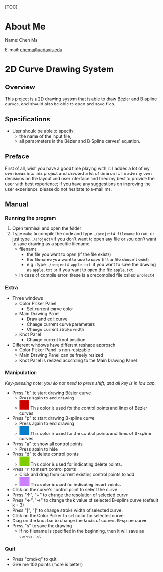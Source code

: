[TOC]

# About Me

Name: Chen Ma

E-mail: chema@ucdavis.edu

# 2D Curve Drawing System

## Overview

This project is a 2D drawing system that is able to draw Bézier and B-spline curves, and should also be able to open and save files.

## Specifications

* User should be able to specify:
  * the name of the input file,
  * all parapmeters in the Bézier and B-Spline curves' equation.

## Preface

First of all, wish you have a good time playing with it. I added a lot of my own ideas into this project and devoted a lot of time on it. I made my own decisions on the layout and user interface and tried my best to provide the user with best experience; if you have any suggestions on improving the user experience, please do not hesitate to e-mail me.

## Manual

### Running the program

1. Open terminal and open the folder
2. Type `make` to compile the code and type `./project4 filename` to run, or just type `./project4` if you don't want to open any file or you don't want to save drawing as a specific filename.
   * filename
     * the file you want to open (if the file exists)
     * the filename you want to use to save (if the file doesn't exist)
     * e.g.: type `./project4 apple.txt`, if you want to save the drawing as `apple.txt` or if you want to open the file `apple.txt`
   * In case of compile error, these is a precompiled file called `project4`

### Extra

* Three windows
  * Color Picker Panel
    * Set current curve color
  * Main Drawing Panel
    * Draw and edit curve
    * Change current curve parameters
    * Change current stroke width
  * Knot Panel
    * Change current knot position
* Different windows have different reshape approach
  * Color Picker Panel is non-resizable 
  * Main Drawing Panel can be freely resized
  * Knot Panel is resized according to the Main Drawing Panel

### Manipulation

*Key-pressing note: you do not need to press shift, and all key is in low cap.*

* Press "b" to start drawing Bézier curve
  * Press again to end drawing
  * <img src="img/Bezier.png" height="30px"> This color is used for the control points and lines of Bézier curves
* Press "p" to start drawing B-spline curve
  * Press again to end drawing
  * <img src="img/B-Spline.png" height="30px"> This color is used for the control points and lines of B-spline curves
* Press "a" to show all control points
  * Press again to hide
* Press "d" to delete control points
  * <img src="img/Delete.png" height="30px"> This color is used for indicating delete points.
* Press "i" to insert control points
  * Click and drag from current existing control points to add
  * <img src="img/Insert.png" height="30px"> This color is used for indicating insert points.
* Click on the curve's control point to select the curve
* Press "↑", "↓" to change the resolution of selected curve
* Press "←", "→" to change the k value of selected B-spline curve (default k = 3)
* Press "[", "]" to change stroke width of selected curve.
* Click on the Color Picker to set color for selected curve.
* Drag on the knot bar to change the knots of current B-spline curve
* Press "s" to save the drawing
  * If no filename is specified in the beginning, then it will save as `curves.txt`

### Quit

* Press "cmd+q" to quit
* Give me 100 points (more is better)
